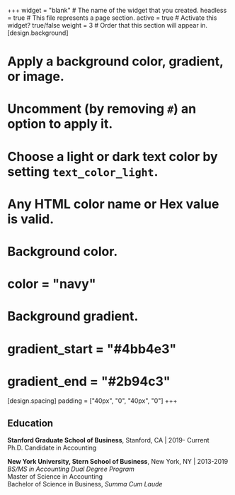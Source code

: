 +++
widget = "blank"  # The name of the widget that you created.
headless = true  # This file represents a page section.
active = true  # Activate this widget? true/false
weight = 3  # Order that this section will appear in.
[design.background]
  # Apply a background color, gradient, or image.
  #   Uncomment (by removing `#`) an option to apply it.
  #   Choose a light or dark text color by setting `text_color_light`.
  #   Any HTML color name or Hex value is valid.

  # Background color.
  # color = "navy"
  
  # Background gradient.
  # gradient_start = "#4bb4e3"
  # gradient_end = "#2b94c3"
  
[design.spacing]
  padding = ["40px", "0", "40px", "0"]
+++

## **Education**
**Stanford Graduate School of Business**, Stanford, CA | 2019- Current  
Ph.D. Candidate in Accounting   

**New York University, Stern School of Business**, New York, NY | 2013-2019  
_BS/MS in Accounting Dual Degree Program_  
Master of Science in Accounting  
Bachelor of Science in Business, _Summa Cum Laude_ 
